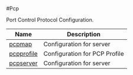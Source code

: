 #Pcp

Port Control Protocol Configuration.


<table><thead><tr><th>Name</th><th>Description</th></tr></thead><tbody><tr><td><a href="../../../configuration/pcp/pcpmap/pcpmap">pcpmap</a></td><td>Configuration for server</td><tr><tr><td><a href="../../../configuration/pcp/pcpprofile/pcpprofile">pcpprofile</a></td><td>Configuration for PCP Profile</td><tr><tr><td><a href="../../../configuration/pcp/pcpserver/pcpserver">pcpserver</a></td><td>Configuration for server</td><tr></tbody></table>
